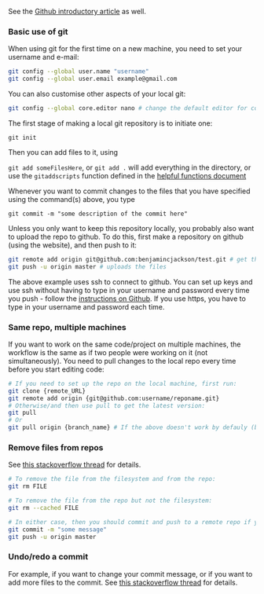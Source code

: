 See the [Github introductory article](https://guides.github.com/activities/hello-world/) as well.

### Basic use of git

When using git for the first time on a new machine, you need to set your username and e-mail:

```sh
git config --global user.name "username"
git config --global user.email example@gmail.com
```

You can also customise other aspects of your local git:

```sh
git config --global core.editor nano # change the default editor for commit comments, etc.
```

The first stage of making a local git repository is to initiate one:

`git init`

Then you can add files to it, using

`git add someFilesHere`, or `git add .` will add everything in the directory, or use the `gitaddscripts` function defined in the [helpful functions document](https://github.com/benjamincjackson/unix_tips_etc/blob/master/Bash/functions.md)

Whenever you want to commit changes to the files that you have specified using the command(s) above, you type

`git commit -m "some description of the commit here"`

Unless you only want to keep this repository locally, you probably also want to upload the repo to github. To do this, first make a repository on github (using the website), and then push to it:

```sh
git remote add origin git@github.com:benjamincjackson/test.git # get this link from github after making the repo
git push -u origin master # uploads the files
```

The above example uses ssh to connect to github. You can set up keys and use ssh without having to type in your username and password every time you push - follow the [instructions on Github](https://help.github.com/articles/checking-for-existing-ssh-keys/). If you use https, you have to type in your username and password each time. 


### Same repo, multiple machines

If you want to work on the same code/project on multiple machines, the workflow is the same as if two people were working on it (not simultaneously). You need to pull changes to the local repo every time before you start editing code:

```sh
# If you need to set up the repo on the local machine, first run:
git clone {remote_URL} 
git remote add origin {git@github.com:username/reponame.git}
# Otherwise/and then use pull to get the latest version:
git pull
# Or
git pull origin {branch_name} # If the above doesn't work by defauly (branch_name could be 'master')
```

### Remove files from repos

See [this stackoverflow thread](https://stackoverflow.com/questions/2047465/how-can-i-delete-a-file-from-git-repo) for details.

```sh
# To remove the file from the filesystem and from the repo:
git rm FILE

# To remove the file from the repo but not the filesystem:
git rm --cached FILE

# In either case, then you should commit and push to a remote repo if you want to
git commit -m "some message"
git push -u origin master
```

### Undo/redo a commit
For example, if you want to change your commit message, or if you want to add more files to the commit. See [this stackoverflow thread](https://stackoverflow.com/questions/927358/how-do-i-undo-the-last-commits-in-git) for details.
